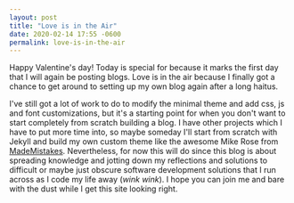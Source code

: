 ```yaml
---
layout: post
title: "Love is in the Air"
date: 2020-02-14 17:55 -0600
permalink: love-is-in-the-air
---
```


Happy Valentine's day! Today is special for because it marks the first day that I will again be posting blogs.  Love is in the air because I finally got a chance to get around to setting up my own blog again after a long haitus.

I've still got a lot of work to do to modify the minimal theme and add css, js and font customizations, but it's a starting point for when you don't want to start completely from scratch building a blog. I have other projects which I have to put more time into, so maybe someday I'll start from scratch with Jekyll and build my own custom theme like the awesome Mike Rose from [MadeMistakes](https://mademistakes.com/ "MadeMistakes"). Nevertheless, for now this will do since this blog is about spreading knowledge and jotting down my reflections and solutions to difficult or maybe just obscure software development solutions that I run across as I code my life away (_wink wink_).
I hope you can join me and bare with the dust while I get this site looking right.
